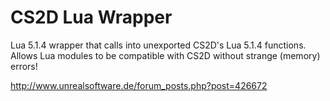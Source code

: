 CS2D Lua Wrapper
=====

Lua 5.1.4 wrapper that calls into unexported CS2D's Lua 5.1.4 functions. Allows Lua modules to be compatible
with CS2D without strange (memory) errors!

http://www.unrealsoftware.de/forum_posts.php?post=426672
